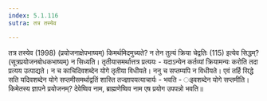 ```yaml
---
index: 5.1.116
sutra: तत्र तस्येव

---
```

तत्र तस्येव (1998) (प्रयोजनाक्षेपभाष्यम्) किमर्थमिदमुच्यते? न तेन तुल्यं क्रिया चेद्वतिः (115) इत्येव सिद्धम्? (सूत्रप्रयोजनबोधकभाष्यम्) न सिध्यति। तृतीयासमर्थात्तत्र प्रत्ययः - यदाऽन्येन कर्तव्यां क्रियामन्यः करोति तदा प्रत्यय उत्पाद्यते। न च काचिदिवशब्देन योगे तृतीया विधीयते। ननु च सप्तम्यपि न विधीयते। एवं तर्हि सिद्धे सति यदिवशब्देन योगे सप्तमीसमर्थाद्वतिं शास्ति तज्ज्ञापयत्याचार्यः - भवति - ःइवशब्देन योगे सप्तमीति। किमेतस्य ज्ञापने प्रयोजनम्? देवेष्विव नाम, ब्राह्मणेष्विव नाम एष प्रयोग उपपन्नो भवति॥